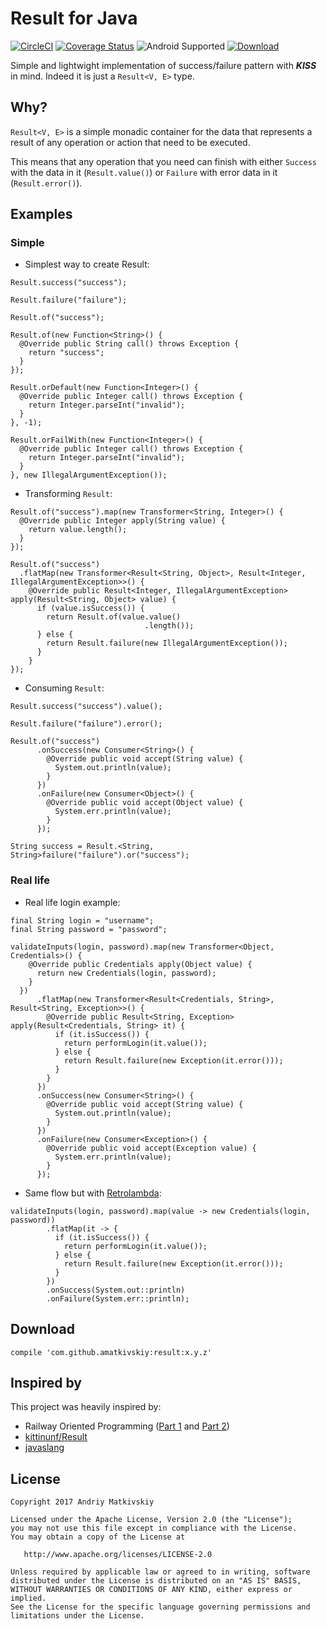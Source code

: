 # Result for Java

[![CircleCI](https://circleci.com/gh/amatkivskiy/ResultForJava/tree/master.svg?style=svg)](https://circleci.com/gh/amatkivskiy/ResultForJava/tree/master) [![Coverage Status](https://coveralls.io/repos/github/amatkivskiy/ResultForJava/badge.svg?branch=master)](https://coveralls.io/github/amatkivskiy/ResultForJava?branch=master) ![Android Supported](https://img.shields.io/badge/android%20support-YES-green.svg) [ ![Download](https://api.bintray.com/packages/amatkivskiy/maven/result/images/download.svg) ](https://bintray.com/amatkivskiy/maven/result/_latestVersion)

Simple and lightwight implementation of success/failure pattern with **_KISS_** in mind. Indeed it is just a `Result<V, E>` type.

## Why?
`Result<V, E>` is a simple monadic container for the data that represents a result of any operation or action that need to be executed. 

This means that any operation that you need can finish with either `Success` with the data in it (`Result.value()`) or `Failure` with error data in it (`Result.error()`).

## Examples
### Simple

- Simplest way to create Result:
```
Result.success("success");
```
```
Result.failure("failure");
```
```
Result.of("success");
```
```
Result.of(new Function<String>() {
  @Override public String call() throws Exception {
    return "success";
  }
});
```
```
Result.orDefault(new Function<Integer>() {
  @Override public Integer call() throws Exception {
    return Integer.parseInt("invalid");
  }
}, -1);
```
```
Result.orFailWith(new Function<Integer>() {
  @Override public Integer call() throws Exception {
    return Integer.parseInt("invalid");
  }
}, new IllegalArgumentException());
```

- Transforming `Result`:
```
Result.of("success").map(new Transformer<String, Integer>() {
  @Override public Integer apply(String value) {
    return value.length();
  }
});
```
```
Result.of("success")
  .flatMap(new Transformer<Result<String, Object>, Result<Integer, IllegalArgumentException>>() {
    @Override public Result<Integer, IllegalArgumentException> apply(Result<String, Object> value) {
      if (value.isSuccess()) {
        return Result.of(value.value()
                              .length());
      } else {
        return Result.failure(new IllegalArgumentException());
      }
    }
});
```

- Consuming `Result`:
```
Result.success("success").value();
```
```
Result.failure("failure").error();
```
```
Result.of("success")
      .onSuccess(new Consumer<String>() {
        @Override public void accept(String value) {
          System.out.println(value);
        }
      })
      .onFailure(new Consumer<Object>() {
        @Override public void accept(Object value) {
          System.err.println(value);
        }
      });
```
```
String success = Result.<String, String>failure("failure").or("success");
```

### Real life
 - Real life login example:
```
final String login = "username";
final String password = "password";

validateInputs(login, password).map(new Transformer<Object, Credentials>() {
    @Override public Credentials apply(Object value) {
      return new Credentials(login, password);
    }
  })
      .flatMap(new Transformer<Result<Credentials, String>, Result<String, Exception>>() {
        @Override public Result<String, Exception> apply(Result<Credentials, String> it) {
          if (it.isSuccess()) {
            return performLogin(it.value());
          } else {
            return Result.failure(new Exception(it.error()));
          }
        }
      })
      .onSuccess(new Consumer<String>() {
        @Override public void accept(String value) {
          System.out.println(value);
        }
      })
      .onFailure(new Consumer<Exception>() {
        @Override public void accept(Exception value) {
          System.err.println(value);
        }
      });
```
- Same flow but with [Retrolambda](https://github.com/orfjackal/retrolambda):
```
validateInputs(login, password).map(value -> new Credentials(login, password))
        .flatMap(it -> {
          if (it.isSuccess()) {
            return performLogin(it.value());
          } else {
            return Result.failure(new Exception(it.error()));
          }
        })
        .onSuccess(System.out::println)
        .onFailure(System.err::println);
```

## Download
```
compile 'com.github.amatkivskiy:result:x.y.z'
```

## Inspired by
This project was heavily inspired by:

- Railway Oriented Programming ([Part 1](http://fsharpforfunandprofit.com/posts/recipe-part1/) and [Part 2](http://fsharpforfunandprofit.com/posts/recipe-part2/))
- [kittinunf/Result](https://github.com/kittinunf/Result)
- [javaslang](http://www.javaslang.io/)

## License
```
Copyright 2017 Andriy Matkivskiy

Licensed under the Apache License, Version 2.0 (the "License");
you may not use this file except in compliance with the License.
You may obtain a copy of the License at

   http://www.apache.org/licenses/LICENSE-2.0

Unless required by applicable law or agreed to in writing, software
distributed under the License is distributed on an "AS IS" BASIS,
WITHOUT WARRANTIES OR CONDITIONS OF ANY KIND, either express or implied.
See the License for the specific language governing permissions and
limitations under the License.
```
